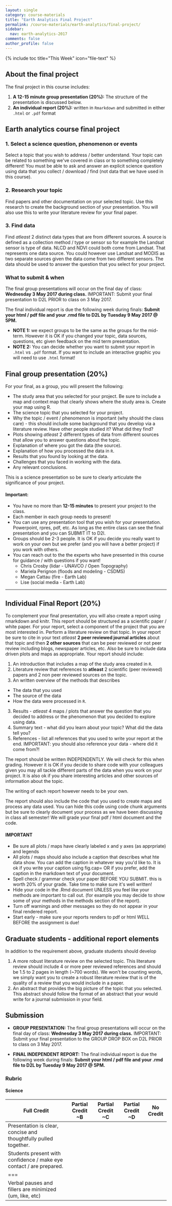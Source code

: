 ```yaml
---
layout: single
category: course-materials
title: "Earth Analytics Final Project"
permalink: /course-materials/earth-analytics/final-project/
sidebar:
  nav: earth-analytics-2017
comments: false
author_profile: false
---
```


{% include toc title="This Week" icon="file-text" %}


<div class="notice--info" markdown="1">

## <i class="fa fa-ship" aria-hidden="true"></i> About the final project

The final project in this course includes:

1. **A 12-15 minute group presentation (20%):** The structure of the presentation is discussed below.
2. **An individual report (20%):** written in `Rmarkdown` and submitted in either `.html` or `.pdf` format
</div>


<div class="notice--warning" markdown="1">

## <i class="fa fa-pencil-square-o" aria-hidden="true"></i> Earth analytics course final project

### 1. Select a science question, phenomenon or events
Select a topic that you wish to address / better
understand. Your topic can be related to something we've covered in class or to
something completely different! You must be able to ask and answer an explicit science
question using data that you collect / download / find (not data that we have
used in this course).

### 2. Research your topic
Find papers and other documentation on your selected topic.
Use this research to create the background section of your presentation. You will
also use this to write your literature review for your final paper.

### 3. Find data
Find *atleast* 2 distinct data types that are from different sources.
A source is defined as a collection method / type or sensor so for example the Landsat sensor is type of data.
NLCD and NDVI could both come from Landsat. That represents one data source. You could
however use Landsat and MODIS as two separate sources given the data come from
two different sensors. The data should be used to answer the question that you
select for your project.

### What to submit & when

The final group presentations will occur on the final day of class: **Wednesday 3 May 2017 during class.** IMPORTANT: Submit your final presentation to D2L PRIOR to class
on 3 May 2017.

The final individual report is due the following week during finals: **Submit your html / pdf file and your .rmd file to D2L by Tuesday 9 May 2017 @ 5PM.**

* **NOTE 1:** we expect groups to be the same as the groups for the mid-term. However it
is OK if you changed your topic, data sources, questions, etc given feedback on
the mid term presentation.
* **NOTE 2:** You can decide whether you want to submit your report in `.html` vs `.pdf` format. If you want to include an interactive graphic you will need to use `.html` format!
</div>

## Final group presentation (20%)
For your final, as a group, you will present the following:

* The study area that you selected for your project. Be sure to include a map and context map that clearly shows where the study area is. Create your map using R.
* The science topic that you selected for your project.
* Why the topic / event / phenomenon is important (why should the class care) - this should include some background that you develop via a literature review.  Have other people studied it? What did they find?
* Plots showing *atleast* 2 different types of data from different sources that allow you to answer questions about the topic.
* Explanation of where you got the data (the source).
* Explanation of how you processed the data in `R`.
* Results that you found by looking at the data.
* Challenges that you faced in working with the data.
* Any relevant conclusions.

This is a science presentation so be sure to clearly articulate the significance
of your project.

#### Important:

* You have no more than **12-15 minutes** to present your project to the class.
* Each member in each group needs to present!
* You can use any presentation tool that you wish for your presentation. Powerpoint, rpres, pdf, etc. As long as the entire class can see the final presentation and you can SUBMIT IT to D2l.
* Groups should be 2-3 people. It is OK if you decide you really want to work on your own but we prefer (and you will have a better project) if you work with others.
* You can reach out to the the experts who have presented in this course for guidance / with questions if you want!
  * Chris Crosby (lidar - UNAVCO / Open Topography)
  * Mariela Perignon (floods and modeling - CSDMS)
  * Megan Cattau (fire - Earth Lab)
  * Lise (social media - Earth Lab)

****

## Individual Final Report (20%)
To complement your final presentation, you will also create a  report using
rmarkdown and knitr. This report should be structured as a scientific paper /
white paper. For your report, select a component of the project that you are most
interested in. Perform a literature review on that topic. In your report be sure
to cite in your text *atleast* **2 peer reviewed journal articles** about that
topic and then **2 other sources** that can be peer reviewed or not peer review
including blogs, newspaper articles, etc. Also be sure to include data driven plots
and maps as appropriate. Your report should include:

1. An introduction that includes a map of the study area created in `R`.
2. Literature review that references to **atleast** 2 scientific (peer reviewed) papers and 2 non peer reviewed sources on the topic.
2. An written overview of the methods that describes
  * The data that you used
  * The source of the data
  * How the data were processed in `R`.
3. Results - *atleast* 4 maps / plots that answer the question that you decided to address or the phenomenon that you decided to explore using data.
4. Summary text - what did you learn about your topic? What did the data tell you?
5. References - list all references that you used to write your report at the end. IMPORTANT: you should also reference your data - where did it come from?!

The report should be written INDEPENDENTLY. We will check for this when grading.
However it is OK if you decide to share code with your colleagues given you may
all tackle different parts of the data when you work on your project. It is also
ok if you share interesting articles and other sources of information about the
topic.

The writing of each report however needs to be your own.

The report should also include the code that you used to create maps and process
any data used. You can hide this code using code chunk arguments but be sure to
clearly document your process as we have been discussing in class all semester!
We will grade your final pdf / html document and the code.


#### IMPORTANT
* Be sure all plots / maps have clearly labeled x and y axes (as apprpriate) and legends
* All plots / maps should also include a caption that describes what hte data show. You can add the caption in whatever way you'd like to. It is ok if you write your caption using fig.cap= OR if you prefer, add the caption in the markdown text of your document.
* Spell check / grammar check your paper BEFORE YOU SUBMIT. this is worth 20% of your grade. Take time to make sure it's well written!
* Hide your code in the .Rmd document UNLESS you feel like your methods are important to call out. (for example you may decide to show some of your methods in the methods section of the report).
* Turn off warnings and other messages so they do not appear in your final rendered report.
* Start early - make sure your reports renders to pdf or html WELL BEFORE the assignment is due!

## Graduate students - additional report elements
In addition to the requirement above, graduate students should develop

1. A more robust literature review on the selected topic. This literature review
should include 4 or more peer reviewed references and should be 1.5 to 2 pages in length (~700 words). We won't be counting words, we
simply want you to create a robust literature review that is of the quality of a
review that you would include in a paper.
2. An abstract that provides the big picture of the topic that you selected. This abstract should follow the format of an abstract that your would write for a journal submission in your field.


## Submission

* **GROUP PRESENTATION:** The final group presentations will occur on the final
day of class: **Wednesday 3 May 2017 during class.** IMPORTANT: Submit your final presentation to the GROUP DROP
BOX on D2L PRIOR to class on 3 May 2017.

* **FINAL INDEPENDENT REPORT:** The final individual report is due the following week during finals: **Submit your html / pdf file and your .rmd file to D2L by Tuesday 9 May 2017 @ 5PM.**


### Rubric

#### Science

|  Full Credit | Partial Credit ~B | Partial Credit ~C | Partial Credit ~D | No Credit|
|---|---|---|---|---|
| Presentation is clear, concise and thoughtfully pulled together. |  | | |  |
| Students present with confidence / make eye contact / are prepared. | |  | | |
|===
| Verbal pauses and fillers are minimized (um, like, etc) | |  | | |
